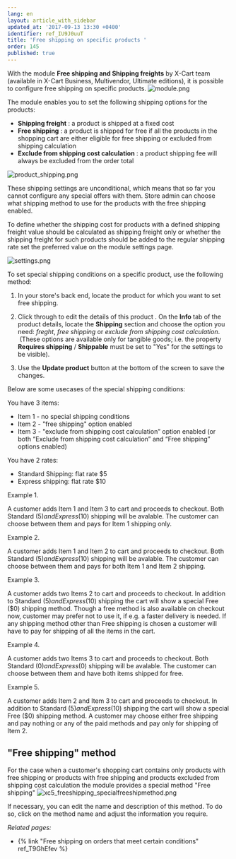 ```yaml
---
lang: en
layout: article_with_sidebar
updated_at: '2017-09-13 13:30 +0400'
identifier: ref_IU9J0uuT
title: 'Free shipping on specific products '
order: 145
published: true
---
```

With the module **Free shipping and Shipping freights** by X-Cart team (available in X-Cart Business, Multivendor, Ultimate editions), it is possible to configure free shipping on specific products. 
   ![module.png]({{site.baseurl}}/attachments/ref_IU9J0uuT/module.png)
   

The module enables you to set the following shipping options for the products:
  * **Shipping freight** : a product is shipped at a fixed cost
  * **Free shipping** : a product is shipped for free if all the products in the shopping cart are either eligible for free shipping or excluded from shipping calculation
  * **Exclude from shipping cost calculation** : a product shipping fee will always be excluded from the order total
  
  ![product_shipping.png]({{site.baseurl}}/attachments/ref_IU9J0uuT/product_shipping.png)

These shipping settings are unconditional, which means that so far you cannot configure any special offers with them. Store admin can choose what shipping method to use for the products with the free shipping enabled. 

To define whether the shipping cost for products with a defined shipping freight value should be calculated as shipping freight only or whether the shipping freight for such products should be added to the regular shipping rate set the preferred value on the module settings page.

   ![settings.png]({{site.baseurl}}/attachments/ref_IU9J0uuT/settings.png)

To set special shipping conditions on a specific product, use the following method:

   1.  In your store's back end, locate the product for which you want to set free shipping.
   
   2.  Click through to edit the details of this product . On the **Info** tab of the product details, locate the **Shipping** section and choose the option you need: _freght_, _free shipping_ or _exclude from shipping cost calculation_.
     (These options are available only for tangible goods; i.e. the property **Requires shipping** / **Shippable** must be set to "Yes" for the settings to be visible).

   3.  Use the **Update product** button at the bottom of the screen to save the changes. 

Below are some usecases of the special shipping conditions:

You have 3 items:

  * Item 1 - no special shipping conditions 
  * Item 2 - "free shipping" option enabled
  * Item 3 - "exclude from shipping cost calculation” option enabled (or both “Exclude from shipping cost calculation” and “Free shipping” options enabled)

You have 2 rates:
  * Standard Shipping: flat rate $5
  * Express shipping: flat rate $10

Example 1.

A customer adds Item 1 and Item 3 to cart and proceeds to checkout. Both Standard ($5) and Express ($10) shipping will be avalable. The customer can choose between them and pays for Item 1 shipping only.

Example 2.

A customer adds Item 1 and Item 2 to cart and proceeds to checkout. Both Standard ($5) and Express ($10) shipping will be avalable. The customer can choose between them and pays for both Item 1 and Item 2 shipping.

Example 3.

A customer adds two Items 2 to cart and proceeds to checkout. In addition to Standard ($5) and Express ($10) shipping the cart will show a special Free ($0) shipping method. Though a free method is also available on checkout now, customer may prefer not to use it, if e.g. a faster delivery is needed. If any shipping method other than Free shipping is chosen a customer will have to pay for shipping of all the items in the cart.

Example 4.

A customer adds two Items 3 to cart and proceeds to checkout. Both Standard ($0) and Express ($0) shipping will be avalable. The customer can choose between them and have both items shipped for free.

Example 5.

A customer adds Item 2 and Item 3 to cart and proceeds to checkout. In addition to Standard ($5) and Express ($10) shipping the cart will show a special Free ($0) shipping method. A customer may choose either free shipping and pay nothing or any of the paid methods and pay only for shipping of Item 2.

## "Free shipping" method
For the case when a customer's shopping cart contains only products with free shipping or products with free shipping and products excluded from shipping cost calculation the module provides a special method "Free shipping" 
![xc5_freeshipping_specialfreeshipmethod.png]({{site.baseurl}}/attachments/ref_IU9J0uuT/xc5_freeshipping_specialfreeshipmethod.png)

If necessary, you can edit the name and description of this method. To do so, click on the method name and adjust the information you require.

_Related pages:_

   * {% link "Free shipping on orders that meet certain conditions" ref_T9GhEfev %}
